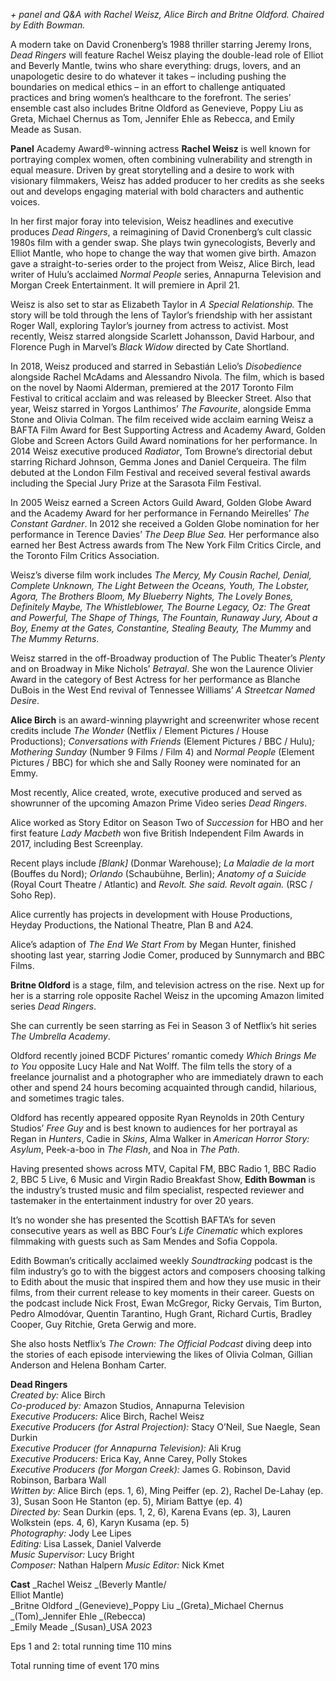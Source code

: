 
_+ panel and Q&A with Rachel Weisz, Alice Birch and Britne Oldford. Chaired by Edith Bowman._

A modern take on David Cronenberg’s 1988 thriller starring Jeremy Irons, _Dead Ringers_ will feature Rachel Weisz playing the double-lead role of Elliot and Beverly Mantle, twins who share everything: drugs, lovers, and an unapologetic desire to do whatever it takes – including pushing the boundaries on medical ethics – in an effort to challenge antiquated practices and bring women’s healthcare to the forefront. The series’ ensemble cast also includes Britne Oldford as Genevieve, Poppy Liu as Greta, Michael Chernus as Tom, Jennifer Ehle as Rebecca, and Emily Meade as Susan.

**Panel**
Academy Award®-winning actress **Rachel Weisz** is well known for portraying complex women, often combining vulnerability and strength in equal measure. Driven by great storytelling and a desire to work with visionary filmmakers, Weisz has added producer to her credits as she seeks out and develops engaging material with bold characters and authentic voices.

In her first major foray into television, Weisz headlines and executive produces _Dead Ringers_, a reimagining of David Cronenberg’s cult classic 1980s film with a gender swap. She plays twin gynecologists, Beverly and Elliot Mantle, who hope to change the way that women give birth. Amazon gave a straight-to-series order to the project from Weisz, Alice Birch, lead writer of Hulu’s acclaimed _Normal People_ series, Annapurna Television and Morgan Creek Entertainment. It will premiere in April 21.

Weisz is also set to star as Elizabeth Taylor in _A Special Relationship._ The story will be told through the lens of Taylor’s friendship with her assistant Roger Wall, exploring Taylor’s journey from actress to activist. Most recently, Weisz starred alongside Scarlett Johansson, David Harbour, and Florence Pugh in Marvel’s _Black Widow_ directed by Cate Shortland.

In 2018, Weisz produced and starred in Sebastián Lelio’s _Disobedience_ alongside Rachel McAdams and Alessandro Nivola. The film, which is based on the novel by Naomi Alderman, premiered at the 2017 Toronto Film Festival to critical acclaim and was released by Bleecker Street. Also that year, Weisz starred in Yorgos Lanthimos’ _The Favourite_, alongside Emma Stone and Olivia Colman. The film received wide acclaim earning Weisz a BAFTA Film Award for Best Supporting Actress and Academy Award, Golden Globe and Screen Actors Guild Award nominations for her performance. In 2014 Weisz executive produced _Radiator_, Tom Browne’s directorial debut starring Richard Johnson, Gemma Jones and Daniel Cerqueira. The film debuted at the London Film Festival and received several festival awards including the Special Jury Prize at the Sarasota Film Festival.

In 2005 Weisz earned a Screen Actors Guild Award, Golden Globe Award and the Academy Award for her performance in Fernando Meirelles’ _The Constant Gardner_. In 2012 she received a Golden Globe nomination for her performance in Terence Davies’ _The Deep Blue Sea._ Her performance also earned her Best Actress awards from The New York Film Critics Circle, and the Toronto Film Critics Association.

Weisz’s diverse film work includes _The Mercy, My Cousin Rachel, Denial, Complete Unknown, The Light Between the Oceans, Youth, The Lobster, Agora, The Brothers Bloom, My Blueberry Nights, The Lovely Bones, Definitely Maybe, The Whistleblower, The Bourne Legacy, Oz: The Great and Powerful, The Shape of Things, The Fountain, Runaway Jury, About a Boy, Enemy at the Gates, Constantine, Stealing Beauty, The Mummy_ and _The Mummy Returns_.

Weisz starred in the off-Broadway production of The Public Theater’s _Plenty_ and on Broadway in Mike Nichols’ _Betrayal_. She won the Laurence Olivier Award in the category of Best Actress for her performance as Blanche DuBois in the West End revival of Tennessee Williams’ _A Streetcar Named Desire_.

**Alice Birch** is an award-winning playwright and screenwriter whose recent credits include _The Wonder_ (Netflix / Element Pictures / House Productions); _Conversations with Friends_ (Element Pictures / BBC / Hulu)_; Mothering Sunday_ (Number 9 Films / Film 4) and _Normal People_ (Element Pictures / BBC) for which she and Sally Rooney were nominated for an Emmy.

Most recently, Alice created, wrote, executive produced and served as showrunner of the upcoming Amazon Prime Video series _Dead Ringers_.

Alice worked as Story Editor on Season Two of _Succession_ for HBO and her first feature _Lady Macbeth_ won five British Independent Film Awards in 2017, including Best Screenplay.

Recent plays include _[Blank]_ (Donmar Warehouse); _La Maladie de la mort_ (Bouffes du Nord); _Orlando_ (Schaubühne, Berlin); _Anatomy of a Suicide_ (Royal Court Theatre / Atlantic) and _Revolt. She said. Revolt again._ (RSC / Soho Rep).

Alice currently has projects in development with House Productions, Heyday Productions, the National Theatre, Plan B and A24.

Alice’s adaption of _The End We Start From_ by Megan Hunter, finished shooting last year, starring Jodie Comer, produced by Sunnymarch and BBC Films.

**Britne Oldford**  is a stage, film, and television actress on the rise. Next up for her is a starring role opposite Rachel Weisz in the upcoming Amazon limited series _Dead Ringers_.

She can currently be seen starring as Fei in Season 3 of Netflix’s hit series  _The Umbrella Academy_.

Oldford recently joined BCDF Pictures’ romantic comedy _Which Brings Me to You_ opposite Lucy Hale and Nat Wolff. The film tells the story of a freelance journalist and a photographer who are immediately drawn to each other and spend 24 hours becoming acquainted through candid, hilarious, and sometimes tragic tales.

Oldford has recently appeared opposite Ryan Reynolds in 20th Century Studios’ _Free Guy_ and is best known to audiences for her portrayal as Regan in _Hunters_, Cadie in _Skins_, Alma Walker in _American Horror Story: Asylum_, Peek-a-boo in _The Flash_, and Noa in _The Path_.

Having presented shows across MTV, Capital FM, BBC Radio 1, BBC Radio 2, BBC 5 Live, 6 Music and Virgin Radio Breakfast Show, **Edith Bowman**  is the industry’s trusted music and film specialist, respected reviewer and tastemaker in the entertainment industry for over 20 years.

It’s no wonder she has presented the Scottish BAFTA’s for seven consecutive years as well as BBC Four’s _Life Cinematic_ which explores filmmaking with guests such as Sam Mendes and Sofia Coppola.

Edith Bowman’s critically acclaimed weekly _Soundtracking_ podcast is the film industry’s go to with the biggest actors and composers choosing talking to Edith about the music that inspired them and how they use music in their films, from their current release to key moments in their career. Guests on the podcast include Nick Frost, Ewan McGregor, Ricky Gervais, Tim Burton, Pedro Almodóvar, Quentin Tarantino, Hugh Grant, Richard Curtis, Bradley Cooper, Guy Ritchie, Greta Gerwig and more.

She also hosts Netflix’s _The Crown: The Official Podcast_ diving deep into the stories of each episode interviewing the likes of Olivia Colman, Gillian Anderson and Helena Bonham Carter.  

**Dead Ringers**  
_Created by:_  Alice Birch  
_Co-produced by:_ Amazon Studios, Annapurna Television  
_Executive Producers:_ Alice Birch, Rachel Weisz  
_Executive Producers (for Astral Projection):_ Stacy O’Neil, Sue Naegle, Sean Durkin  
_Executive Producer (for Annapurna Television):_ Ali Krug  
_Executive Producers:_ Erica Kay, Anne Carey, Polly Stokes  
_Executive Producers (for Morgan Creek):_ James G. Robinson, David Robinson, Barbara Wall  
_Written by:_  Alice Birch (eps. 1, 6), Ming Peiffer (ep. 2), Rachel De-Lahay (ep. 3), Susan Soon He Stanton (ep. 5), Miriam Battye (ep. 4)  
_Directed by:_  Sean Durkin (eps. 1, 2, 6), Karena Evans (ep. 3), Lauren Wolkstein (eps. 4, 6), Karyn Kusama (ep. 5)  
_Photography:_  Jody Lee Lipes  
_Editing:_  Lisa Lassek, Daniel Valverde  
_Music Supervisor:_  Lucy Bright  
_Composer:_  Nathan Halpern
_Music Editor:_ Nick Kmet

**Cast**
_Rachel Weisz _(Beverly Mantle/  
Elliot Mantle)  
_Britne Oldford _(Genevieve)_Poppy Liu _(Greta)_Michael Chernus _(Tom)_Jennifer Ehle _(Rebecca)  
_Emily Meade _(Susan)_USA 2023

Eps 1 and 2: total running time 110 mins

Total running time of event 170 mins

<!--stackedit_data:
eyJoaXN0b3J5IjpbLTk1MzM2ODA4OV19
-->